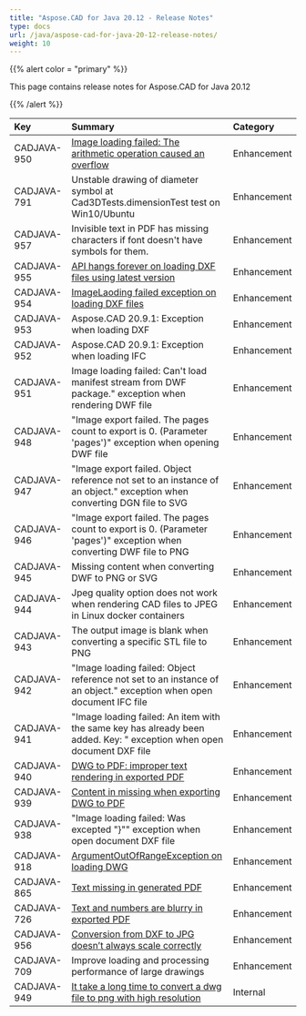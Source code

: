 ```yaml
---
title: "Aspose.CAD for Java 20.12 - Release Notes"
type: docs
url: /java/aspose-cad-for-java-20-12-release-notes/
weight: 10
---
```


{{% alert color = "primary" %}}

This page contains release notes for Aspose.CAD for Java 20.12

{{% /alert %}}


|**Key**|**Summary**|**Category**|
| :- | :- | :- |
| CADJAVA-950 | [Image loading failed: The arithmetic operation caused an overflow](https://forum.aspose.com/t/image-loading-failed-the-arithmetic-operation-caused-an-overflow/220962) | Enhancement |
| CADJAVA-791 | Unstable drawing of diameter symbol at Cad3DTests.dimensionTest test on Win10/Ubuntu | Enhancement |
| CADJAVA-957 | Invisible text in PDF has missing characters if font doesn't have symbols for them. | Enhancement |
| CADJAVA-955 | [API hangs forever on loading DXF files using latest version](https://forum.aspose.com/t/critical-some-dxf-files-hangs-the-library-net-aspose-cad-20-7-0-20-9-1/220113) | Enhancement |
| CADJAVA-954 | [ImageLaoding failed exception on loading DXF files](https://forum.aspose.com/t/some-dxf-files-trigger-the-exception-image-loading-failed-invalid-group-code-net-aspose-cad-20-6-0-20-7-0-20-9-1/220114) | Enhancement |
| CADJAVA-953 | Aspose.CAD 20.9.1: Exception when loading DXF | Enhancement |
| CADJAVA-952 | Aspose.CAD 20.9.1: Exception when loading IFC | Enhancement |
| CADJAVA-951 | Image loading failed: Can't load manifest stream from DWF package." exception when rendering DWF file | Enhancement |
| CADJAVA-948 | "Image export failed. The pages count to export is 0. (Parameter 'pages')" exception when opening DWF file | Enhancement |
| CADJAVA-947 | "Image export failed. Object reference not set to an instance of an object." exception when converting DGN file to SVG | Enhancement |
| CADJAVA-946 | "Image export failed. The pages count to export is 0. (Parameter 'pages')" exception when converting DWF file to PNG | Enhancement |
| CADJAVA-945 | Missing content when converting DWF to PNG or SVG | Enhancement |
| CADJAVA-944 | Jpeg quality option does not work when rendering CAD files to JPEG in Linux docker containers | Enhancement |
| CADJAVA-943 | The output image is blank when converting a specific STL file to PNG | Enhancement |
| CADJAVA-942 | "Image loading failed: Object reference not set to an instance of an object." exception when open document IFC file | Enhancement |
| CADJAVA-941 | "Image loading failed: An item with the same key has already been added. Key: " exception when open document DXF file | Enhancement |
| CADJAVA-940 | [DWG to PDF: improper text rendering in exported PDF](https://forum.aspose.com/t/aspose-cad20-10-for-net-dwg-pdf-180/221829) | Enhancement |
| CADJAVA-939 | [Content in missing when exporting DWG to PDF](https://forum.aspose.com/t/missing-things-from-cad-file/223023) | Enhancement |
| CADJAVA-938 | "Image loading failed: Was excepted "}"" exception when open document DXF file | Enhancement |
| CADJAVA-918 | [ArgumentOutOfRangeException on loading DWG](https://forum.aspose.com/t/com-aspose-cad-internal-exceptions-argumentoutofrangeexception/221978/3) | Enhancement |
| CADJAVA-865 | [Text missing in generated PDF](https://forum.aspose.com/t/generate-a-blank-pdf-when-converting-a-dwg-file/219460/6) | Enhancement |
| CADJAVA-726 | [Text and numbers are blurry in exported PDF](https://forum.aspose.com/t/aspose-cad-for-java-pdf/213599/3) | Enhancement |
| CADJAVA-956 | [Conversion from DXF to JPG doesn’t always scale correctly](https://forum.aspose.com/t/conversion-from-dxf-to-jpg-doesnt-always-scale-correctly/219491) | Enhancement |
| CADJAVA-709 | Improve loading and processing performance of large drawings | Enhancement |
| CADJAVA-949 | [It take a long time to convert a dwg file to png with high resolution](https://forum.aspose.com/t/it-take-a-long-time-to-convert-a-dwg-file-to-png-with-high-resolution/221046) | Internal |

